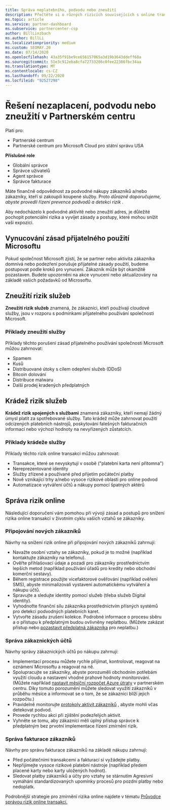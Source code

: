 ```yaml
---
title: Správa neplatebního, podvodu nebo zneužití
description: Přečtěte si o různých rizicích souvisejících s online transakcemi a s osvědčenými postupy pro správu a zmírnění těchto rizik v partnerském centru.
ms.topic: article
ms.service: partner-dashboard
ms.subservice: partnercenter-csp
author: BillLinzbach
ms.author: BillLi
ms.localizationpriority: medium
ms.custom: SEOMAY.20
ms.date: 07/14/2020
ms.openlocfilehash: 43a35f91be9ce656157065a3d19b3643ddeff68a
ms.sourcegitcommit: 51e3c912eba8cfa72733206c0fee22386fbc34aa
ms.translationtype: MT
ms.contentlocale: cs-CZ
ms.lasthandoff: 09/22/2020
ms.locfileid: "92527298"
---
```

# <a name="managing-non-payment-fraud-or-misuse-in-partner-center"></a>Řešení nezaplacení, podvodu nebo zneužití v Partnerském centru

Platí pro:

- Partnerské centrum
- Partnerské centrum pro Microsoft Cloud pro státní správu USA

**Příslušné role**
- Globální správce
- Správce uživatelů
- Agent správce
- Správce fakturace

Máte finančně odpovědnost za podvodné nákupy zákazníků a/nebo zákazníky, kteří si zakoupili koupené služby. Proto *důrazně doporučujeme, abyste provedli řízení prevence podvodů a detekci rizik* .

Aby nedocházelo k podvodné aktivitě nebo zneužití adres, je důležité pochopit potenciální rizika a vyvíjet zásady a postupy, které mohou snížit vaši expozici.

## <a name="enforcement-of-microsoft-acceptable-use-policy"></a>Vynucování zásad přijatelného použití Microsoftu

Pokud společnost Microsoft zjistí, že se partner nebo aktivita zákazníka domnívá nebo podezření porušuje přijatelné zásady použití, budeme postupovat podle kroků pro vynucení. Zákazník může být okamžitě pozastaven. Budete upozorněni na akce vynucení nebo aktualizovány na základě vašich požadavků od Microsoftu.

## <a name="abuse-of-service-risks"></a>Zneužití rizik služeb

**Zneužití rizik služeb** znamená, že zákazníci, kteří používají cloudové služby, jsou v rozporu s podmínkami přijatelného používání společnosti Microsoft.

### <a name="examples-of-abuse-of-service"></a>Příklady zneužití služby

Příklady těchto porušení zásad přijatelného používání společnosti Microsoft můžou zahrnovat:

- Spamem
- Kusů
- Distribuované útoky s cílem odepření služeb (DDoS)
- Bitcoin dolování
- Distribuce malwaru
- Další prodej kradených předplatných

## <a name="theft-of-service-risks"></a>Krádež rizik služeb

**Krádež rizik spojených s službami** znamená zákazníky, kteří nemají žádný úmysl platit za spotřebované služby. Tato krádež může zahrnovat použití odcizených platebních nástrojů, poskytování falešných fakturačních informací nebo výchozí hodnoty na nevyřízených zůstatcích.

### <a name="examples-of-service-theft"></a>Příklady krádeže služby

Příklady těchto rizik online transakcí můžou zahrnovat:

- Transakce, které se nevyskytují v osobě ("platební karta není přítomna")
- Nereprezentované identity
- Služby zřízené a používané před přijetím počáteční platby
- Nově vznikající trhy a/nebo vysoce rizikové oblasti pro online podvod
- Automatizace vytváření účtů a nákupy pomocí špatných aktérů

## <a name="managing-online-risk"></a>Správa rizik online

Následující doporučení vám pomohou při vývoji zásad a postupů pro snížení rizika online transakcí v životním cyklu vašich vztahů se zákazníky.

### <a name="onboarding-new-customers"></a>Připojování nových zákazníků

Návrhy na snížení rizik online při připojování nových zákazníků zahrnují:

- Navažte osobní vztahy se zákazníky, pokud je to možné (například kontaktujte zákazníky na telefonu).
- Ověřte přihlašovací údaje a pozadí pro zákazníky prostřednictvím lepších metod (například používání úřadů pro kredity nebo obchodní komerční sestavy).
- Během registrace použijte vícefaktorové ověřování (například ověření SMS), abyste minimalizovali vystavení automatickému vytváření a nákupu účtů.
- Spravujte a sledujte identity pomocí služeb (třeba služeb Digital identity).
- Vyhodnoťte finanční sílu zákazníka prostřednictvím přísných systémů pro detekci podvodných platebních karet.
- Vytvořte zásadu zrušení kolekce. Podrobné informace o procesu sběru a o přístupu k předplatným budou ovlivněny neplatbou. (Můžete zakázat přístup nebo [pozastavit předplatná zákazníka](create-a-new-subscription.md#suspend-a-subscription) pro neplatbu.)

### <a name="managing-customer-accounts"></a>Správa zákaznických účtů

Návrhy správy zákaznických účtů po nákupu zahrnují:

- Implementací procesu můžete rychle přijímat, kontrolovat, reagovat na oznámení Microsoftu a reagovat na ně.
- Spolupracujte se zákazníky, abyste porozuměli obchodním potřebám využití cloudu a nastavení vhodné prahové hodnoty monitorování. (Můžete například [nastavit měsíční rozpočet Azure útraty](set-an-azure-spending-budget-for-your-customers.md) v partnerském centru. Díky tomuto porozumění můžete sledovat využití zákazníků v průběhu měsíce a informovat se o tom, že se zákazníci blíží jejich rozpočtu.)
- Pravidelně monitorujte [protokoly aktivit zákazníků](activity-logs.md) , abyste mohli včas detekovat podvod.
- Provede rychlou akci při zjištění podezřelých aktivit.
- Vyhněte se tomu, aby zákazníci měli úplný přístup správce k předplatným bez prvotní implementace řízení zmírnění rizik.

### <a name="managing-customer-billing"></a>Správa fakturace zákazníků

Návrhy pro správu fakturace zákazníků na základě nákupu zahrnují:

- Před počátečními transakcemi a fakturací si vyžádejte platby.
- Nepřijímejte vysoce rizikové platební nástroje (například předem placené karty nebo karty uložených hodnot).
- Sledovat platby zákazníků a účty pro vztahy se stárnutím Agresivní vymáhání standardizovaných upomínky procesů pro pozdní platby nebo nedoplatk.

Podrobnější strategie pro zmírnění rizika online najdete v tématu [Průvodce správou rizik online transakcí.](https://query.prod.cms.rt.microsoft.com/cms/api/am/binary/RE4Bhtt)
